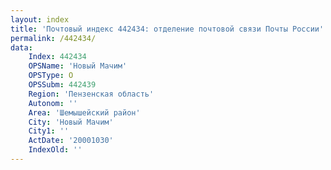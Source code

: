 ```yaml
---
layout: index
title: 'Почтовый индекс 442434: отделение почтовой связи Почты России'
permalink: /442434/
data:
    Index: 442434
    OPSName: 'Новый Мачим'
    OPSType: О
    OPSSubm: 442439
    Region: 'Пензенская область'
    Autonom: ''
    Area: 'Шемышейский район'
    City: 'Новый Мачим'
    City1: ''
    ActDate: '20001030'
    IndexOld: ''
---
```

